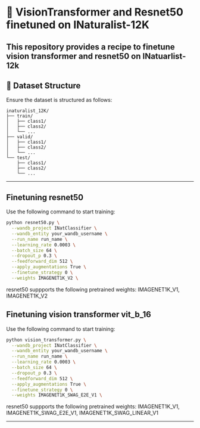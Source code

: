 # 🦋 VisionTransformer and Resnet50 finetuned on INaturalist-12K

This repository provides a recipe to finetune vision transformer and resnet50 on INatuarlist-12k
---


## 📂 Dataset Structure

Ensure the dataset is structured as follows:

```
inaturalist_12K/
├── train/
│   ├── class1/
│   ├── class2/
│   └── ...
├── valid/
│   ├── class1/
│   ├── class2/
│   └── ...
└── test/
    ├── class1/
    ├── class2/
    └── ...
```

---

## Finetuning resnet50

Use the following command to start training:

```bash
python resnet50.py \
  --wandb_project INatClassifier \
  --wandb_entity your_wandb_username \
  --run_name run_name \
  --learning_rate 0.0003 \
  --batch_size 64 \
  --dropout_p 0.3 \
  --feedforward_dim 512 \
  --apply_augmentations True \
  --finetune_strategy 0 \
  --weights IMAGENET1K_V2 \
```

resnet50 suppports the following pretrained weights: IMAGENET1K_V1, IMAGENET1K_V2


## Finetuning vision transformer vit_b_16

Use the following command to start training:

```bash
python vision_transformer.py \
  --wandb_project INatClassifier \
  --wandb_entity your_wandb_username \
  --run_name run_name \
  --learning_rate 0.0003 \
  --batch_size 64 \
  --dropout_p 0.3 \
  --feedforward_dim 512 \
  --apply_augmentations True \
  --finetune_strategy 0 \
  --weights IMAGENET1K_SWAG_E2E_V1 \
```

resnet50 suppports the following pretrained weights: IMAGENET1K_V1, IMAGENET1K_SWAG_E2E_V1, IMAGENET1K_SWAG_LINEAR_V1

---